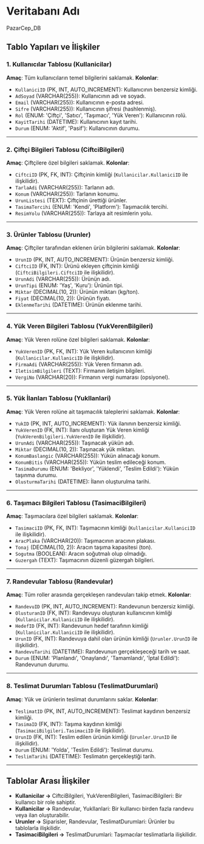 
# Veritabanı Adı
PazarCep_DB

## Tablo Yapıları ve İlişkiler

### 1. Kullanıcılar Tablosu (Kullanicilar)
**Amaç**: Tüm kullanıcıların temel bilgilerini saklamak.
**Kolonlar**:
- `KullaniciID` (PK, INT, AUTO_INCREMENT): Kullanıcının benzersiz kimliği.
- `AdSoyad` (VARCHAR(255)): Kullanıcının adı ve soyadı.
- `Email` (VARCHAR(255)): Kullanıcının e-posta adresi.
- `Sifre` (VARCHAR(255)): Kullanıcının şifresi (hashlenmiş).
- `Rol` (ENUM: 'Çiftçi', 'Satıcı', 'Taşımacı', 'Yük Veren'): Kullanıcının rolü.
- `KayitTarihi` (DATETIME): Kullanıcının kayıt tarihi.
- `Durum` (ENUM: 'Aktif', 'Pasif'): Kullanıcının durumu.

---

### 2. Çiftçi Bilgileri Tablosu (CiftciBilgileri)
**Amaç**: Çiftçilere özel bilgileri saklamak.
**Kolonlar**:
- `CiftciID` (PK, FK, INT): Çiftçinin kimliği (`Kullanicilar.KullaniciID` ile ilişkilidir).
- `TarlaAdi` (VARCHAR(255)): Tarlanın adı.
- `Konum` (VARCHAR(255)): Tarlanın konumu.
- `UrunListesi` (TEXT): Çiftçinin ürettiği ürünler.
- `TasimaTercihi` (ENUM: 'Kendi', 'Platform'): Taşımacılık tercihi.
- `ResimYolu` (VARCHAR(255)): Tarlaya ait resimlerin yolu.

---

### 3. Ürünler Tablosu (Urunler)
**Amaç**: Çiftçiler tarafından eklenen ürün bilgilerini saklamak.
**Kolonlar**:
- `UrunID` (PK, INT, AUTO_INCREMENT): Ürünün benzersiz kimliği.
- `CiftciID` (FK, INT): Ürünü ekleyen çiftçinin kimliği (`CiftciBilgileri.CiftciID` ile ilişkilidir).
- `UrunAdi` (VARCHAR(255)): Ürünün adı.
- `UrunTipi` (ENUM: 'Yaş', 'Kuru'): Ürünün tipi.
- `Miktar` (DECIMAL(10, 2)): Ürünün miktarı (kg/ton).
- `Fiyat` (DECIMAL(10, 2)): Ürünün fiyatı.
- `EklenmeTarihi` (DATETIME): Ürünün eklenme tarihi.

---

### 4. Yük Veren Bilgileri Tablosu (YukVerenBilgileri)
**Amaç**: Yük Veren rolüne özel bilgileri saklamak.
**Kolonlar**:
- `YukVerenID` (PK, FK, INT): Yük Veren kullanıcının kimliği (`Kullanicilar.KullaniciID` ile ilişkilidir).
- `FirmaAdi` (VARCHAR(255)): Yük Veren firmanın adı.
- `IletisimBilgileri` (TEXT): Firmanın iletişim bilgileri.
- `VergiNo` (VARCHAR(20)): Firmanın vergi numarası (opsiyonel).

---

### 5. Yük İlanları Tablosu (YukIlanlari)
**Amaç**: Yük Veren rolüne ait taşımacılık taleplerini saklamak.
**Kolonlar**:
- `YukID` (PK, INT, AUTO_INCREMENT): Yük ilanının benzersiz kimliği.
- `YukVerenID` (FK, INT): İlanı oluşturan Yük Veren kimliği (`YukVerenBilgileri.YukVerenID` ile ilişkilidir).
- `UrunAdi` (VARCHAR(255)): Taşınacak yükün adı.
- `Miktar` (DECIMAL(10, 2)): Taşınacak yük miktarı.
- `KonumBaslangic` (VARCHAR(255)): Yükün alınacağı konum.
- `KonumBitis` (VARCHAR(255)): Yükün teslim edileceği konum.
- `TasimaDurumu` (ENUM: 'Bekliyor', 'Yüklendi', 'Teslim Edildi'): Yükün taşınma durumu.
- `OlusturmaTarihi` (DATETIME): İlanın oluşturulma tarihi.

---

### 6. Taşımacı Bilgileri Tablosu (TasimaciBilgileri)
**Amaç**: Taşımacılara özel bilgileri saklamak.
**Kolonlar**:
- `TasimaciID` (PK, FK, INT): Taşımacının kimliği (`Kullanicilar.KullaniciID` ile ilişkilidir).
- `AracPlaka` (VARCHAR(20)): Taşımacının aracının plakası.
- `Tonaj` (DECIMAL(10, 2)): Aracın taşıma kapasitesi (ton).
- `Sogutma` (BOOLEAN): Aracın soğutmalı olup olmadığı.
- `Guzergah` (TEXT): Taşımacının düzenli güzergah bilgileri.

---

### 7. Randevular Tablosu (Randevular)
**Amaç**: Tüm roller arasında gerçekleşen randevuları takip etmek.
**Kolonlar**:
- `RandevuID` (PK, INT, AUTO_INCREMENT): Randevunun benzersiz kimliği.
- `OlusturanID` (FK, INT): Randevuyu oluşturan kullanıcının kimliği (`Kullanicilar.KullaniciID` ile ilişkilidir).
- `HedefID` (FK, INT): Randevunun hedef tarafının kimliği (`Kullanicilar.KullaniciID` ile ilişkilidir).
- `UrunID` (FK, INT): Randevuya dahil olan ürünün kimliği (`Urunler.UrunID` ile ilişkilidir).
- `RandevuTarihi` (DATETIME): Randevunun gerçekleşeceği tarih ve saat.
- `Durum` (ENUM: 'Planlandı', 'Onaylandı', 'Tamamlandı', 'İptal Edildi'): Randevunun durumu.

---

### 8. Teslimat Durumları Tablosu (TeslimatDurumlari)
**Amaç**: Yük ve ürünlerin teslimat durumlarını saklar.
**Kolonlar**:
- `TeslimatID` (PK, INT, AUTO_INCREMENT): Teslimat kaydının benzersiz kimliği.
- `TasimaID` (FK, INT): Taşıma kaydının kimliği (`TasimaciBilgileri.TasimaciID` ile ilişkilidir).
- `UrunID` (FK, INT): Teslim edilen ürünün kimliği (`Urunler.UrunID` ile ilişkilidir).
- `Durum` (ENUM: 'Yolda', 'Teslim Edildi'): Teslimat durumu.
- `TeslimTarihi` (DATETIME): Teslimatın gerçekleştiği tarih.

---

## Tablolar Arası İlişkiler
- **Kullanicilar →** CiftciBilgileri, YukVerenBilgileri, TasimaciBilgileri: Bir kullanıcı bir role sahiptir.
- **Kullanicilar →** Randevular, YukIlanlari: Bir kullanıcı birden fazla randevu veya ilan oluşturabilir.
- **Urunler →** Siparisler, Randevular, TeslimatDurumlari: Ürünler bu tablolarla ilişkilidir.
- **TasimaciBilgileri →** TeslimatDurumlari: Taşımacılar teslimatlarla ilişkilidir.

